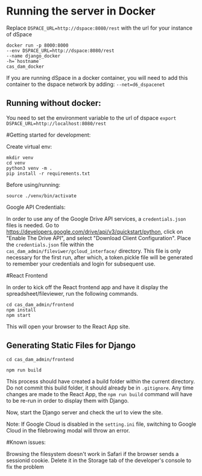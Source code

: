 # Running the server in Docker
Replace `DSPACE_URL=http://dspace:8080/rest` with the url for your instance of dSpace
```
docker run -p 8000:8000 
--env DSPACE_URL=http://dspace:8080/rest 
--name django_docker 
-h=`hostname`
cas_dam_docker
```

If you are running dSpace in a docker container, you will need to add this container to the dspace network by adding: 
`--net=d6_dspacenet`

## Running without docker:
You need to set the environment variable to the url of dspace
`export DSPACE_URL=http://localhost:8080/rest`

#Getting started for development:

Create virtual env:

```
mkdir venv
cd venv
python3 venv -m .
pip install -r requirements.txt
```

Before using/running:

`source ./venv/bin/activate`

Google API Credentials:

In order to use any of the Google Drive API services, a `credentials.json` files is needed.
Go to https://developers.google.com/drive/api/v3/quickstart/python, click on "Enable The Drive API", and select "Download Client Configuration".
Place the `credentials.json` file within the `cas_dam_admin/fileviwer/gcloud_interface/` directory.
This file is only necessary for the first run, after which, a token.pickle file will be generated to remember your credentials and login for subsequent use. 


#React Frontend

In order to kick off the React frontend app and have it display the spreadsheet/fileviewer, run the following commands. 
 
```
cd cas_dam_admin/frontend
npm install
npm start
```

This will open your browser to the React App site.

## Generating Static Files for Django

`cd cas_dam_admin/frontend`

`npm run build`

This process should have created a build folder within the current directory. 
Do not commit this build folder, it should already be in `.gitignore`. Any time changes are made 
to the React App, the `npm run build` command will have to be re-run in order to display them with Django. 

Now, start the Django server and check the url to view the site.

Note: If Google Cloud is disabled in the `setting.ini` file, switching to Google Cloud in the filebrowing modal will throw an error. 

#Known issues:

Browsing the filesystem doesn't work in Safari if the browser sends a sessionid cookie. Delete it in the Storage tab of
the developer's console to fix the problem
